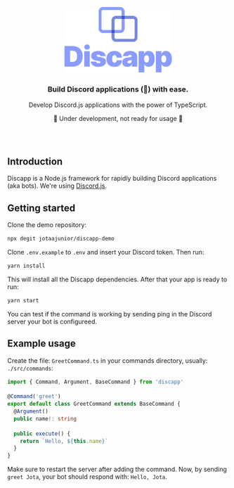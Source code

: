<p align="center">
  <img src=".github/logo.svg" width="250">
</p>

<h3 align="center">
  Build Discord applications (🤖) with ease.
</h3>

<p align="center">
  Develop Discord.js applications with the power of TypeScript.
</p>

<p align="center">
  🚧 Under development, not ready for usage 🚧
</p>

<br/><br/>

## Introduction

Discapp is a Node.js framework for rapidly building Discord applications (aka bots). We're using [Discord.js](https://github.com/discordjs/discord.js).

## Getting started

Clone the demo repository:

```bash
npx degit jotaajunior/discapp-demo
```

Clone `.env.example` to `.env` and insert your Discord token. Then run:

```bash
yarn install
```

This will install all the Discapp dependencies. After that your app is ready to run:

```bash
yarn start
```

You can test if the command is working by sending ping in the Discord server your bot is configureed.

## Example usage

Create the file: `GreetCommand.ts` in your commands directory, usually: `./src/commands`:

```ts
import { Command, Argument, BaseCommand } from 'discapp'

@Command('greet')
export default class GreetCommand extends BaseCommand {
  @Argument()
  public name!: string

  public execute() {
    return `Hello, ${this.name}`
  }
}
```

Make sure to restart the server after adding the command. Now, by sending `greet Jota`, your bot should respond with: `Hello, Jota`.
